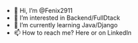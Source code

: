 - 👋 Hi, I’m @Fenix2911
- 👀 I’m interested in Backend/FullDtack
- 🌱 I’m currently learning Java/Django
- 📫 How to reach me? Here or on LinkedIn 

<!---
Fenix2911/Fenix2911 is a ✨ special ✨ repository because its `README.md` (this file) appears on your GitHub profile.
You can click the Preview link to take a look at your changes.
--->
